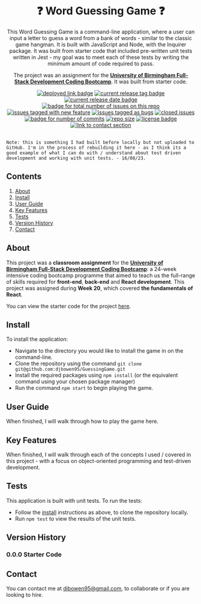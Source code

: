 <h1 align="center"> ❓ Word Guessing Game ❓ </h1>
<div align="center">
  <p>This Word Guessing Game is a command-line application, where a user can input a letter to guess a word from a bank of words - similar to the classic game hangman. It is built with JavaScript and Node, with the Inquirer package. It was built from starter code that included pre-written unit tests written in Jest - my goal was to meet each of these tests by writing the minimum amount of code required to pass.</p>
  <p>The project was an assignment for the <a href="https://gist.github.com/djbowen95/2846640d520a16165b9b23db2d9e0926"><strong>University of Birmingham Full-Stack Development Coding Bootcamp</strong></a>. It was built from starter code.</p>  
  <a href="https://djbowen95.github.io/Hit-the-Bucket/"><img src="https://img.shields.io/badge/Deployed%20here!%20-008CFF?style=flat-square" alt="deployed link badge"></a>
  <a href="https://github.com/djbowen95/Hit-the-Bucket/releases/latest"><img src="https://img.shields.io/github/v/release/djbowen95/Hit-the-Bucket?style=flat-square&color=FDA325" alt="current release tag badge"></a>
  <a href="https://github.com/djbowen95/Hit-the-Bucket/releases/latest"><img src="https://img.shields.io/github/release-date/djbowen95/Hit-the-Bucket?style=flat-square&color=FDA325" alt="current release date badge"></a>
  <br/>
  <a href="https://github.com/djbowen95/Hit-the-Bucket/issues"><img src="https://img.shields.io/github/issues/djbowen95/Hit-the-Bucket?style=flat-square&color=E5E5E5" alt="badge for total number of issues on this repo"></a>
  <a href="https://github.com/djbowen95/Hit-the-Bucket/issues?q=is%3Aissue+is%3Aopen+label%3A%22new+feature%22"><img src="https://img.shields.io/github/issues/djbowen95/Hit-the-Bucket/new%20feature?style=flat-square&label=enhancements&color=b8dcff" alt="issues tagged with new feature"></a>
  <a href="https://github.com/djbowen95/Hit-the-Bucket/issues?q=is%3Aissue+is%3Aopen+label%3Abug"><img src="https://img.shields.io/github/issues/djbowen95/Hit-the-Bucket/bug?style=flat-square&label=bugs&color=fedfb1" alt="issues tagged as bugs"></a>
  <a href="https://github.com/djbowen95/Hit-the-Bucket/issues?q=is%3Aissue+label%3Abug+is%3Aclosed"><img src="https://img.shields.io/github/issues-closed/djbowen95/Hit-the-Bucket?style=flat-square&color=8E8E8E" alt="closed issues"></a>
  <br/>
  <a href="https://github.com/djbowen95/Hit-the-Bucket/commits/main"><img src="https://img.shields.io/github/commit-activity/t/djbowen95/Hit-the-Bucket?style=flat-square&color=1348ba" alt="badge for number of commits"></a>
  <a href="https://github.com/djbowen95/Hit-the-Bucket/pulse"><img src="https://img.shields.io/github/repo-size/djbowen95/Hit-the-Bucket?style=flat-square&color=E5E5E5" alt="repo size"></a>
  <a href="https://github.com/djbowen95/Hit-the-Bucket/blob/main/LICENSE"><img src="https://img.shields.io/github/license/djbowen95/Hit-the-Bucket?style=flat-square&color=00df54" alt="license badge"></a>
  <a href="#contact"><img src="https://img.shields.io/badge/Contact!%20-1348ba?style=flat-square" alt="link to contact section"></a>
  <br/> <br/>
</div>

  `Note: this is something I had built before locally but not uploaded to GitHub. I'm in the process of rebuilding it here - as I think its a good example of what I can do with / understand about test driven development and working with unit tests. - 16/08/23.`
  

## Contents
1. [About](#about)
2. [Install](#install)
3. [User Guide](#user-guide)
4. [Key Features](#key-features)
5. [Tests](#tests)
4. [Version History](#version-history)
5. [Contact](#contact)

## About
This project was a <strong>classroom assignment</strong> for the <strong>[University of Birmingham Full-Stack Development Coding Bootcamp](https://gist.github.com/djbowen95/2846640d520a16165b9b23db2d9e0926)</strong>: a 24-week intensive coding bootcamp programme that aimed to teach us the full-range of skills required for <strong>front-end</strong>, <strong>back-end</strong> and <strong>React development</strong>. This project was assigned during <strong>Week 20</strong>, which covered <strong>the fundamentals of React</strong>.

You can view the starter code for the project [here](https://github.com/djbowen95/GuessingGame/blob/main/docs/BRIEF.md).

## Install
To install the application:
 - Navigate to the directory you would like to install the game in on the command-line.
 - Clone the repository using the command `git clone git@github.com:djbowen95/GuessingGame.git`
 - Install the required packages using `npm install` (or the equivalent command using your chosen package manager)
 - Run the command `npm start` to begin playing the game.
## User Guide
When finished, I will walk through how to play the game here.

## Key Features
When finished, I will walk through each of the concepts I used / covered in this project - with a focus on object-oriented programming and test-driven development.

## Tests
This application is built with unit tests. To run the tests:
 - Follow the [install](#install) instructions as above, to clone the repository locally.
 - Run `npm test` to view the results of the unit tests.

## Version History
### 0.0.0 Starter Code

## Contact
You can contact me at djbowen95@gmail.com, to collaborate or if you are looking to hire.
